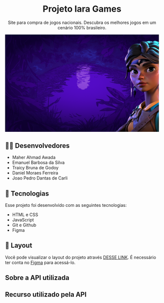 <h1 align="center">Projeto Iara Games</h1>

<p align="center">Site para compra de jogos nacionais. Descubra os melhores jogos em um cenário 100% brasileiro.</p>

<img alt="license" src="./assets/images/fundo.png">

## 🧑🏽 Desenvolvedores
- Maher Ahmad Awada
- Emanuel Barbosa da Silva
- Traicy Bruna de Godoy
- Daniel Moraes Ferreira
- Joao Pedro Dantas de Carli

## 🚀 Tecnologias

Esse projeto foi desenvolvido com as seguintes tecnologias:

- HTML e CSS
- JavaScript
- Git e Github
- Figma

## 🔖 Layout

Você pode visualizar o layout do projeto através [DESSE LINK](https://www.figma.com/design/FsonKHnaXn3TQTggTMVJBP/Iara-Games?node-id=5-21&t=f4c0T1WAsyKOYrZB-1). É necessário ter conta no [Figma](https://figma.com) para acessá-lo.

## Sobre a API utilizada

## Recurso utilizado pela API